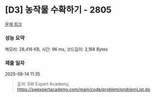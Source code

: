 # [D3] 농작물 수확하기 - 2805 

[문제 링크](https://swexpertacademy.com/main/code/problem/problemDetail.do?contestProbId=AV7GLXqKAWYDFAXB) 

### 성능 요약

메모리: 28,416 KB, 시간: 96 ms, 코드길이: 2,168 Bytes

### 제출 일자

2025-08-14 11:35



> 출처: SW Expert Academy, https://swexpertacademy.com/main/code/problem/problemList.do